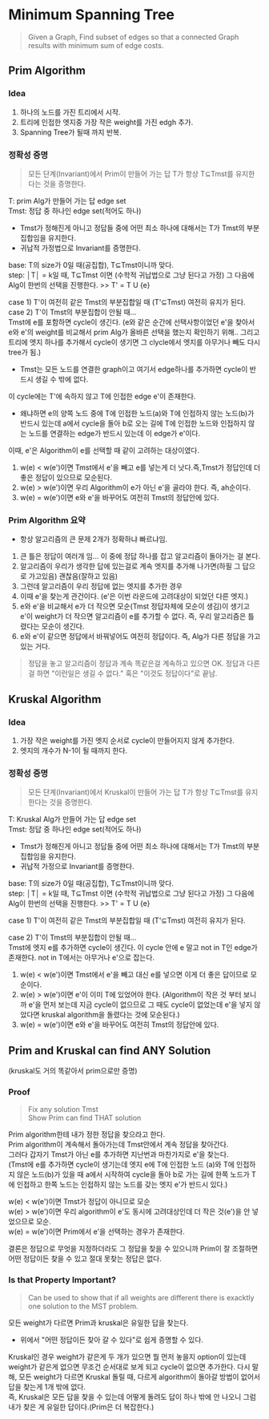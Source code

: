 # Minimum Spanning Tree
> Given a Graph, Find subset of edges so that a connected Graph results with minimum sum of edge costs.

## Prim Algorithm
### Idea
1) 하나의 노드를 가진 트리에서 시작. 
2) 트리에 인접한 엣지중 가장 작은 weight를 가진 edgh 추가.
3) Spanning Tree가 될때 까지 반복.

### 정확성 증명

> 모든 단계(Invariant)에서 Prim이 만들어 가는 답 T가 항상 T⊆Tmst를 유지한다는 것을 증명한다.

T: prim Alg가 만들어 가는 답 edge set   
Tmst: 정답 중 하나인 edge set(적어도 하나) 

* Tmst가 정해진게 아니고 정답들 중에 어떤 최소 하나에 대해서는 T가 Tmst의 부분집합임을 유지한다.
* 귀납적 가정법으로 Invariant를 증명한다.   

base: T의 size가 0일 때(공집합), T⊆Tmst이니까 맞다.   
step: │T│ = k일 때, T⊆Tmst 이면 (수학적 귀납법으로 그냥 된다고 가정) 그 다음에 Alg이 한번의 선택을 진행한다. >> 
T' = T U {e}

case 1) T'이 여전히 같은 Tmst의 부분집합일 때 (T'⊆Tmst) 여전히 유지가 된다.   
case 2) T'이 Tmst의 부분집합이 안될 때...   
Tmst에 e를 포함하면 cycle이 생긴다. (e와 같은 순간에 선택사항이었던 e'을 찾아서 e와 e'의 weight를 비교해서 prim Alg가 올바른 선택을 했는지 확인하기 위해.. 그리고 트리에 엣지 하나를 추가해서 cycle이 생기면 그 clycle에서 엣지를 아무거나 빼도 다시 tree가 됨.)

* Tmst는 모든 노드를 연결한 graph이고 여기서 edge하나를 추가하면 cycle이 반드시 생길 수 밖에 없다.   

이 cycle에는 T'에 속하지 않고 T에 인접한 edge e'이 존재한다.   

* 왜냐하면 e의 양쪽 노드 중에 T에 인접한 노드(a)와 T에 인접하지 않는 노드(b)가 반드시 있는데 a에서 cycle을 돌아 b로 오는 길에 T에 인접한 노드와 인접하지 않는 노드를 연결하는 edge가 반드시 있는데 이 edge가 e'이다.  

이때, e'은 Algorithm이 e를 선택할 때 같이 고려하는 대상이였다.

1. w(e) < w(e')이면 Tmst에서 e'을 빼고 e를 넣는게 더 낫다.즉,Tmst가 정답인데 더 좋은 정답이 있으므로 모순된다.   
2. w(e) > w(e')이면 우리 Algorithm이 e가 아닌 e'을 골라야 한다. 즉, ah순이다.
3. w(e) = w(e')이면 e와 e'을 바꾸어도 여전히 Tmst의 정답안에 있다.

### Prim Algorithm 요약
* 항상 알고리즘의 큰 문제 2개가 정확하냐 빠르냐임.
1. 큰 틀은 정답이 여러개 임... 이 중에 정답 하나를 잡고 알고리즘이 돌아가는 걸 본다.
2. 알고리즘이 우리가 생각한 답에 있는걸로 계속 엣지를 추가해 나가면(하필 그 답으로 가고있음) 괜찮음(잘하고 있음)
3. 그런데 알고리즘이 우리 정답에 없는 엣지를 추가한 경우
4. 이때 e'을 찾는게 관건이다. (e'은 이번 라운드에 고려대상이 되었던 다른 엣지.)   
5. e와 e'을 비교해서 e가 더 작으면 모순(Tmst 정답자체에 모순이 생김)이 생기고 e'이 weight가 더 작으면 알고리즘이 e를 추가할 수 없다. 즉, 우리 알고리즘은 틀렸다는 모순이 생긴다.
6. e와 e'이 같으면 정답에서 바꿔넣어도 여전히 정답이다. 즉, Alg가 다른 정답을 가고 있는 거다.

> 정답을 놓고 알고리즘이 정답과 계속 똑같은걸 계속하고 있으면 OK. 정답과 다른 걸 하면 "이런일은 생길 수 없다." 혹은 "이것도 정답이다"로 끝남.

## Kruskal Algorithm
### Idea
1) 가장 작은 weight를 가진 엣지 순서로 cycle이 만들어지지 않게 추가한다.
2) 엣지의 개수가 N-1이 될 때까지 한다.

### 정확성 증명
> 모든 단계(Invariant)에서 Kruskal이 만들어 가는 답 T가 항상 T⊆Tmst를 유지한다는 것을 증명한다.

T: Kruskal Alg가 만들어 가는 답 edge set   
Tmst: 정답 중 하나인 edge set(적어도 하나) 

* Tmst가 정해진게 아니고 정답들 중에 어떤 최소 하나에 대해서는 T가 Tmst의 부분집합임을 유지한다.
* 귀납적 가정으로 Invariant를 증명한다.

base: T의 size가 0일 때(공집합), T⊆Tmst이니까 맞다.   
step: │T│ = k일 때, T⊆Tmst 이면 (수학적 귀납법으로 그냥 된다고 가정) 그 다음에 Alg이 한번의 선택을 진행한다. >> 
T' = T U {e}

case 1) T'이 여전히 같은 Tmst의 부분집합일 때 (T'⊆Tmst) 여전히 유지가 된다.

case 2) T'이 Tmst의 부분집합이 안될 때...   
Tmst에 엣지 e를 추가하면 cycle이 생긴다. 이 cycle 안에 e 말고 not in T인 edge가 존재한다. not in T에서는 아무거나 e'으로 잡는다.

1. w(e) < w(e')이면 Tmst에서 e'을 빼고 대신 e를 넣으면 이게 더 좋은 답이므로 모순이다.
2. w(e) > w(e')이면 e'이 이미 T에 있었어야 한다. (Algorithm이 작은 것 부터 보니까 e'을 먼저 보는데 지금 cycle이 없으므로 그 때도 cycle이 없었는데 e'을 넣지 않았다면  kruskal algorithm을 돌렸다는 것에 모순된다.)
3. w(e) = w(e')이면 e와 e'을 바꾸어도 여전히 Tmst의 정답안에 있다.

## Prim and Kruskal can find ANY Solution
(kruskal도 거의 똑같아서 prim으로만 증명)

### Proof
> Fix any solution Tmst   
> Show Prim can find THAT solution

Prim algorithm한테 내가 정한 정답을 찾으라고 한다.   
Prim algorithm이 계속해서 돌아가는데 Tmst안에서 계속 정답을 찾아간다.   
그러다 갑자기 Tmst가 아닌 e를 추가하면 지난번과 마찬가지로 e'을 찾는다.   
(Tmst에 e를 추가하면 cycle이 생기는데 엣지 e에 T에 인접한 노드 (a)와 T에 인접하지 않은 노드(b)가 있을 때 a에서 시작하여 cycle을 돌아 b로 가는 길에 한쪽 노드가 T에 인접하고 한쪽 노드는 인접하지 않는 노드를 갖는 엣지 e'가 반드시 있다.)

w(e) < w(e')이면 Tmst가 정답이 아니므로 모순   
w(e) > w(e')이면 우리 algorithm이 e'도 동시에 고려대상인데 더 작은 것(e')을 안 넣었으므로 모순.   
w(e) = w(e')이면 Prim에서 e'을 선택하는 경우가 존재한다.

결론은 정답으로 무엇을 지정하더라도 그 정답을 찾을 수 있으니까 Prim이 잘 조절하면 어떤 정답이든 찾을 수 있고 절대 못찾는 정답은 없다.
### Is that Property Important?
> Can be used to show that if all weights are different there is exacktly one solution to the MST problem.

모든 weight가 다르면 Prim과 kruskal은 유일한 답을 찾는다.

* 위에서 "어떤 정답이든 찾아 갈 수 있다"로 쉽게 증명할 수 있다.   
  
Kruskal인 경우 weight가 같은게 두 개가 있으면 뭘 먼저 놓을지 option이 있는데 weight가 같은게 없으면 무조건 순서대로 보게 되고 cycle이 없으면 추가한다. 다시 말해, 모든 weight가 다르면 Kruskal 돌릴 때, 다르게 algorithm이 돌아갈 방법이 없어서 답을 찾는게 1개 밖에 없다.   
즉, Kruskal은 모든 답을 찾을 수 있는데 어떻게 돌려도 답이 하나 밖에 안 나오니 그럼 내가 찾은 게 유일한 답이다.(Prim은 더 복잡한다.)